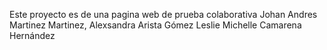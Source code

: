 Este proyecto es de una pagina web de prueba colaborativa 
Johan Andres Martinez Martinez, 
Alexsandra Arista Gómez
Leslie Michelle Camarena Hernández
